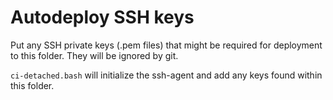 # Autodeploy SSH keys

Put any SSH private keys (.pem files) that might be required for deployment to this folder.
They will be ignored by git.

`ci-detached.bash` will initialize the ssh-agent and add any keys found within this folder.
